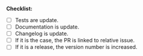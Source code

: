 **Checklist:**

- [ ] Tests are update.
- [ ] Documentation is update.
- [ ] Changelog is update.
- [ ] If it is the case, the PR is linked to relative issue.
- [ ] If it is a release, the version number is increased.
